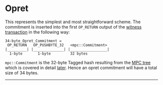 # Opret

This represents the simplest and most straightforward scheme. The commitment is inserted into the first `OP_RETURN` output of the [witness transaction](../../annexes/glossary.md#witness-transaction) in the following way:

```
34-byte_Opret_Commitment =
 OP_RETURN   OP_PUSHBYTE_32   <mpc::Commitment>
|_________| |______________| |_________________|
  1-byte       1-byte         32 bytes                      
```

`mpc::Commitment` is the 32-byte Tagged hash resulting from the [MPC tree](../multi-protocol-commitments-mpc.md#mpc-tagged-hash) which is covered in detail [later](../multi-protocol-commitments-mpc.md). Hence an opret commitment will have a total size of 34 bytes.

***

